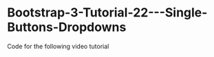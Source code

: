 Bootstrap-3-Tutorial-22---Single-Buttons-Dropdowns
==================================================

Code for the following video tutorial 
